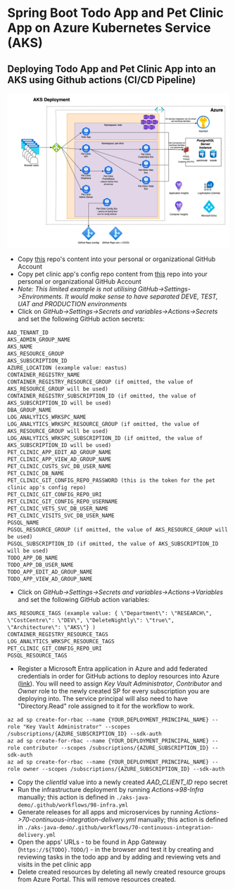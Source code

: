# Spring Boot Todo App and Pet Clinic App on Azure Kubernetes Service (AKS)

## Deploying Todo App and Pet Clinic App into an AKS using Github actions (CI/CD Pipeline)

![Architecture Diagram](./aks-java-demo-architecture.drawio.png)

* Copy [this](https://github.com/martinabrle/aks-java-demo) repo's content into your personal or organizational GitHub Account
* Copy pet clinic app's config repo content from [this](https://github.com/martinabrle/aks-java-demo-config) repo into your personal or organizational GitHub Account
* *Note: This limited example is not utilising GitHub->Settings->Environments. It would make sense to have separated DEVE, TEST, UAT and PRODUCTION environments*
* Click on *GitHub->Settings->Secrets and variables->Actions->Secrets* and set the following GitHub action secrets:
```
AAD_TENANT_ID
AKS_ADMIN_GROUP_NAME
AKS_NAME
AKS_RESOURCE_GROUP
AKS_SUBSCRIPTION_ID
AZURE_LOCATION (example value: eastus)
CONTAINER_REGISTRY_NAME
CONTAINER_REGISTRY_RESOURCE_GROUP (if omitted, the value of AKS_RESOURCE_GROUP will be used)
CONTAINER_REGISTRY_SUBSCRIPTION_ID (if omitted, the value of AKS_SUBSCRIPTION_ID will be used)
DBA_GROUP_NAME
LOG_ANALYTICS_WRKSPC_NAME
LOG_ANALYTICS_WRKSPC_RESOURCE_GROUP (if omitted, the value of AKS_RESOURCE_GROUP will be used)
LOG_ANALYTICS_WRKSPC_SUBSCRIPTION_ID (if omitted, the value of AKS_SUBSCRIPTION_ID will be used)
PET_CLINIC_APP_EDIT_AD_GROUP_NAME
PET_CLINIC_APP_VIEW_AD_GROUP_NAME
PET_CLINIC_CUSTS_SVC_DB_USER_NAME
PET_CLINIC_DB_NAME
PET_CLINIC_GIT_CONFIG_REPO_PASSWORD (this is the token for the pet clinic app's config repo)
PET_CLINIC_GIT_CONFIG_REPO_URI
PET_CLINIC_GIT_CONFIG_REPO_USERNAME
PET_CLINIC_VETS_SVC_DB_USER_NAME
PET_CLINIC_VISITS_SVC_DB_USER_NAME
PGSQL_NAME
PGSQL_RESOURCE_GROUP (if omitted, the value of AKS_RESOURCE_GROUP will be used)
PGSQL_SUBSCRIPTION_ID (if omitted, the value of AKS_SUBSCRIPTION_ID will be used)
TODO_APP_DB_NAME
TODO_APP_DB_USER_NAME
TODO_APP_EDIT_AD_GROUP_NAME
TODO_APP_VIEW_AD_GROUP_NAME
```

* Click on *GitHub->Settings->Secrets and variables->Actions->Variables* and set the following GitHub action variables:
```
AKS_RESOURCE_TAGS (example value: { \"Department\": \"RESEARCH\", \"CostCentre\": \"DEV\", \"DeleteNightly\": \"true\", \"Architecture\": \"AKS\"} )
CONTAINER_REGISTRY_RESOURCE_TAGS
LOG_ANALYTICS_WRKSPC_RESOURCE_TAGS
PET_CLINIC_GIT_CONFIG_REPO_URI
PGSQL_RESOURCE_TAGS
```

* Register a Microsoft Entra application in Azure and add federated credentials in order for GitHub actions to deploy resources into Azure ([link](https://learn.microsoft.com/en-us/azure/developer/github/connect-from-azure?tabs=azure-cli%2Cwindows#use-the-azure-login-action-with-openid-connect)). You will need to assign *Key Vault Administrator*, *Contributor* and *Owner* role to the newly created SP for every subscription you are deploying into. The service principal will also need to have "Directory.Read" role assigned to it for the workflow to work.
```
az ad sp create-for-rbac --name {YOUR_DEPLOYMENT_PRINCIPAL_NAME} --role "Key Vault Administrator" --scopes /subscriptions/{AZURE_SUBSCRIPTION_ID} --sdk-auth
az ad sp create-for-rbac --name {YOUR_DEPLOYMENT_PRINCIPAL_NAME} --role contributor --scopes /subscriptions/{AZURE_SUBSCRIPTION_ID} --sdk-auth
az ad sp create-for-rbac --name {YOUR_DEPLOYMENT_PRINCIPAL_NAME} --role owner --scopes /subscriptions/{AZURE_SUBSCRIPTION_ID} --sdk-auth
```
* Copy the *clientId* value into a newly created *AAD_CLIENT_ID* repo secret
* Run the infrastructure deployment by running *Actions->98-Infra* manually; this action is defined in ```./aks-java-demo/.github/workflows/98-infra.yml```
* Generate releases for all apps and microservices by running *Actions->70-continuous-integration-delivery.yml* manually; this action is defined in ```./aks-java-demo/.github/workflows/70-continuous-integration-delivery.yml```
* Open the apps' URLs - to be found in App Gateway (```https://${TODO}.TODO/```) - in the browser and test it by creating and reviewing tasks in the todo app and by adding and reviewing vets and visits in the pet clinic app
* Delete created resources by deleting all newly created resource groups from Azure Portal. This will remove resources created.
